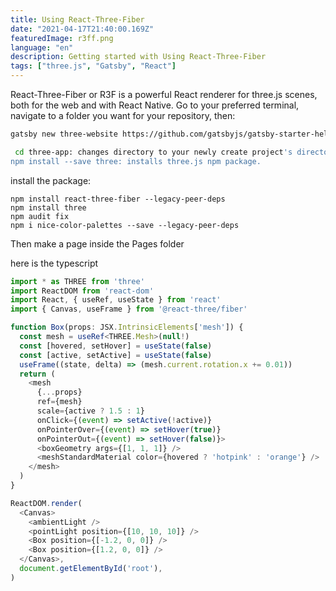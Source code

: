 ```yaml
---
title: Using React-Three-Fiber
date: "2021-04-17T21:40:00.169Z" 
featuredImage: r3ff.png
language: "en"
description: Getting started with Using React-Three-Fiber
tags: ["three.js", "Gatsby", "React"]
---
```


React-Three-Fiber or R3F is a powerful React renderer for three.js scenes, both for the web and with React Native.
Go to your preferred terminal, navigate to a folder you want for your repository, then:

```bash
gatsby new three-website https://github.com/gatsbyjs/gatsby-starter-hello-world: creates a new Gatsby project called three-website with a minimal project skeleton;

 cd three-app: changes directory to your newly create project's directory;
npm install --save three: installs three.js npm package.
```

















install the package:

```
npm install react-three-fiber --legacy-peer-deps
npm install three
npm audit fix
npm i nice-color-palettes --save --legacy-peer-deps

```

Then make a page inside the Pages folder
  
here is the typescript
```typescript
import * as THREE from 'three'
import ReactDOM from 'react-dom'
import React, { useRef, useState } from 'react'
import { Canvas, useFrame } from '@react-three/fiber'

function Box(props: JSX.IntrinsicElements['mesh']) {
  const mesh = useRef<THREE.Mesh>(null!)
  const [hovered, setHover] = useState(false)
  const [active, setActive] = useState(false)
  useFrame((state, delta) => (mesh.current.rotation.x += 0.01))
  return (
    <mesh
      {...props}
      ref={mesh}
      scale={active ? 1.5 : 1}
      onClick={(event) => setActive(!active)}
      onPointerOver={(event) => setHover(true)}
      onPointerOut={(event) => setHover(false)}>
      <boxGeometry args={[1, 1, 1]} />
      <meshStandardMaterial color={hovered ? 'hotpink' : 'orange'} />
    </mesh>
  )
}

ReactDOM.render(
  <Canvas>
    <ambientLight />
    <pointLight position={[10, 10, 10]} />
    <Box position={[-1.2, 0, 0]} />
    <Box position={[1.2, 0, 0]} />
  </Canvas>,
  document.getElementById('root'),
)
```